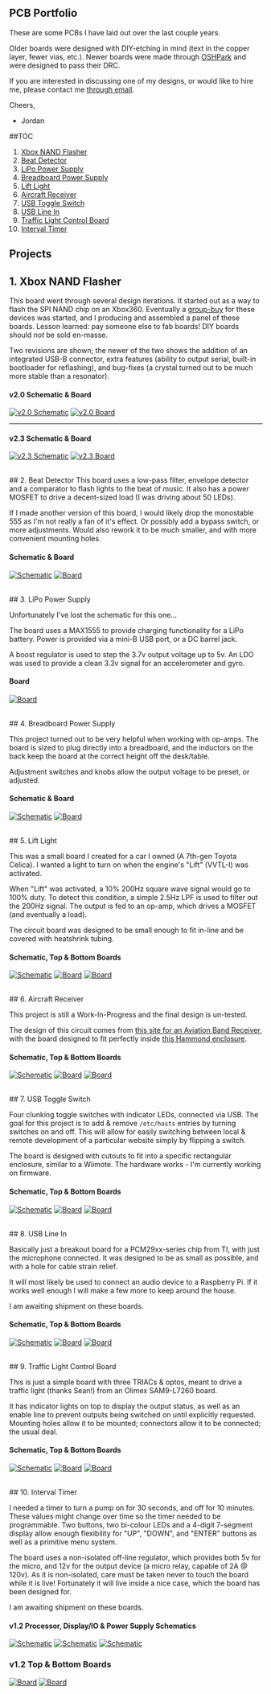 ## PCB Portfolio

These are some PCBs I have laid out over the last couple years. 

Older boards were designed with DIY-etching in mind (text in the copper layer, fewer vias, etc.). Newer boards were made through [OSHPark](http://www.oshpark.com/) and were designed to pass their DRC.

If you are interested in discussing one of my designs, or would like to hire me, please contact me [through email](mailto:parkinglotlust@gmail.com).

Cheers,
- Jordan


##TOC

1. [Xbox NAND Flasher](#1-xbox-nand-flasher)
2. [Beat Detector](#2-beat-detector)
3. [LiPo Power Supply](#3-lipo-power-supply)
4. [Breadboard Power Supply](#4-breadboard-power-supply)
5. [Lift Light](#5-lift-light)
6. [Aircraft Receiver](#6-aircraft-receiver)
7. [USB Toggle Switch](#7-usb-toggle-switch)
8. [USB Line In](#8-usb-line-in)
9. [Traffic Light Control Board](#9-traffic-light-control-board)
10. [Interval Timer](#10-interval-timer)


## Projects

## 1. Xbox NAND Flasher

This board went through several design iterations. It started out as a way to flash the SPI NAND chip on an Xbox360. Eventually a [group-buy](https://web.archive.org/web/20120404002711/http://forums.xbox-scene.com/index.php?showtopic=699595) for these devices was started, and I producing and assembled a panel of these boards. Lesson learned: pay someone else to fab boards! DIY boards should *not* be sold en-masse.

Two revisions are shown; the newer of the two shows the addition of an integrated USB-B connector, extra features (ability to output serial, built-in bootloader for reflashing), and bug-fixes (a crystal turned out to be much more stable than a resonator).

#### v2.0 Schematic & Board
[![v2.0 Schematic](xbox-nand-flasher/thumbs/v2.0-schematic.png)](xbox-nand-flasher/v2.0-schematic.png) [![v2.0 Board](xbox-nand-flasher/thumbs/v2.0-board.png)](xbox-nand-flasher/v2.0-board.png)
- - -
#### v2.3 Schematic & Board 
[![v2.3 Schematic](xbox-nand-flasher/thumbs/v2.3-schematic.png)](xbox-nand-flasher/v2.3-schematic.png) [![v2.3 Board](xbox-nand-flasher/thumbs/v2.3-board.png)](xbox-nand-flasher/v2.3-board.png)


<br />
## 2. Beat Detector
This board uses a low-pass filter, envelope detector and a comparator to flash lights to the beat of music. It also has a power MOSFET to drive a decent-sized load (I was driving about 50 LEDs).

If I made another version of this board, I would likely drop the monostable 555 as I'm not really a fan of it's effect. Or possibly add a bypass switch, or more adjustments. Would also rework it to be much smaller, and with more convenient mounting holes.

#### Schematic & Board
[![Schematic](beat-detector/thumbs/schematic.png)](beat-detector/schematic.png) [![Board](beat-detector/thumbs/board.png)](beat-detector/board.png)


<br />
## 3. LiPo Power Supply

Unfortunately I've lost the schematic for this one... 

The board uses a MAX1555 to provide charging functionality for a LiPo battery. Power is provided via a mini-B USB port, or a DC barrel jack. 

A boost regulator is used to step the 3.7v output voltage up to 5v. An LDO was used to provide a clean 3.3v signal for an accelerometer and gyro.

#### Board
[![Board](lipo-power-supply/thumbs/board.png)](lipo-power-supply/board.png)


<br />
## 4. Breadboard Power Supply

This project turned out to be very helpful when working with op-amps. The board is sized to plug directly into a breadboard, and the inductors on the back keep the board at the correct height off the desk/table. 

Adjustment switches and knobs allow the output voltage to be preset, or adjusted.

#### Schematic & Board
[![Schematic](breadboard-power-supply/thumbs/schematic.png)](breadboard-power-supply/schematic.png) [![Board](breadboard-power-supply/thumbs/board.png)](breadboard-power-supply/board.png)


<br />
## 5. Lift Light

This was a small board I created for a car I owned (A 7th-gen Toyota Celica). I wanted a light to turn on when the engine's "Lift" (VVTL-I) was activated. 

When "Lift" was activated, a 10% 200Hz square wave signal would go to 100% duty. To detect this condition, a simple 2.5Hz LPF is used to filter out the 200Hz signal. The output is fed to an op-amp, which drives a MOSFET (and eventually a load). 

The circuit board was designed to be small enough to fit in-line and be covered with heatshrink tubing.

#### Schematic, Top & Bottom Boards
[![Schematic](lift-light/thumbs/schematic.png)](lift-light/schematic.png) [![Board](lift-light/thumbs/board-top.png)](lift-light/board-top.png) [![Board](lift-light/thumbs/board-bottom.png)](lift-light/board-bottom.png)


<br />
## 6. Aircraft Receiver

This project is still a Work-In-Progress and the final design is un-tested.

The design of this circuit comes from [this site for an Aviation Band Receiver](http://www.sentex.ca/~mec1995/circ/aviarx/aviarx.html), with the board designed to fit perfectly inside [this Hammond enclosure](http://www.hammondmfg.com/pdf/1593L.pdf).

#### Schematic, Top & Bottom Boards
[![Schematic](aircraft-receiver/thumbs/schematic.png)](aircraft-receiver/schematic.png) [![Board](aircraft-receiver/thumbs/board-top.png)](aircraft-receiver/board-top.png) [![Board](aircraft-receiver/thumbs/board-bottom.png)](aircraft-receiver/board-bottom.png)


<br />
## 7. USB Toggle Switch

Four clunking toggle switches with indicator LEDs, connected via USB. The goal for this project is to add & remove `/etc/hosts` entries by turning switches on and off. This will allow for easily switching between local & remote development of a particular website simply by flipping a switch.

The board is designed with cutouts to fit into a specific rectangular enclosure, similar to a Wiimote. The hardware works - I'm currently working on firmware.

#### Schematic, Top & Bottom Boards
[![Schematic](usb-toggle-switch/thumbs/schematic.png)](usb-toggle-switch/schematic.png) [![Board](usb-toggle-switch/thumbs/board-top.png)](usb-toggle-switch/board-top.png) [![Board](usb-toggle-switch/thumbs/board-bottom.png)](usb-toggle-switch/board-bottom.png)


<br />
## 8. USB Line In

Basically just a breakout board for a PCM29xx-series chip from TI, with just the microphone connected. It was designed to be as small as possible, and with a hole for cable strain relief. 

It will most likely be used to connect an audio device to a Raspberry Pi. If it works well enough I will make a few more to keep around the house. 

I am awaiting shipment on these boards.

#### Schematic, Top & Bottom Boards
[![Schematic](usb-line-in/thumbs/schematic.png)](usb-line-in/schematic.png) [![Board](usb-line-in/thumbs/board-top.png)](usb-line-in/board-top.png) [![Board](usb-line-in/thumbs/board-bottom.png)](usb-line-in/board-bottom.png)

<br />
## 9. Traffic Light Control Board

This is just a simple board with three TRIACs & optos, meant to drive a traffic light (thanks Sean!) from an Olimex SAM9-L7260 board.

It has indicator lights on top to display the output status, as well as an enable line to prevent outputs being switched on until explicitly requested. Mounting holes allow it to be mounted; connectors allow it to be connected; the usual deal.

#### Schematic, Top & Bottom Boards
[![Schematic](traffic-light-control-board/thumbs/schematic.png)](traffic-light-control-board/schematic.png) [![Board](traffic-light-control-board/thumbs/board-top.png)](traffic-light-control-board/board-top.png) [![Board](traffic-light-control-board/thumbs/board-bottom.png)](traffic-light-control-board/board-bottom.png)


<br />
## 10. Interval Timer

I needed a timer to turn a pump on for 30 seconds, and off for 10 minutes. These values might change over time so the timer needed to be programmable. Two buttons, two bi-colour LEDs and a 4-digit 7-segment display allow enough flexibility for "UP", "DOWN", and "ENTER" buttons as well as a primitive menu system.

The board uses a non-isolated off-line regulator, which provides both 5v for the micro, and 12v for the output device (a micro relay, capable of 2A @ 120v). As it is non-isolated, care must be taken never to touch the board while it is live! Fortunately it will live inside a nice case, which the board has been designed for.

I am awaiting shipment on these boards.

#### v1.2 Processor, Display/IO & Power Supply Schematics
[![Schematic](interval-timer/thumbs/schematic-processor.png)](interval-timer/schematic-processor.png) [![Schematic](interval-timer/thumbs/schematic-display.png)](interval-timer/schematic-display.png) [![Schematic](interval-timer/thumbs/schematic-psu.png)](interval-timer/schematic-psu.png) 

### v1.2 Top & Bottom Boards
[![Board](interval-timer/thumbs/board-top.png)](interval-timer/board-top.png) [![Board](interval-timer/thumbs/board-bottom.png)](interval-timer/board-bottom.png)